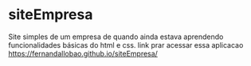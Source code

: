 # siteEmpresa
Site simples de um empresa de quando ainda estava aprendendo funcionalidades básicas do html e css.
link prar acessar essa aplicacao https://fernandallobao.github.io/siteEmpresa/
